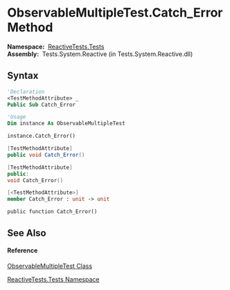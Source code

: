 # ObservableMultipleTest.Catch\_Error Method

**Namespace:**  [ReactiveTests.Tests](ReactiveTests.Tests\ReactiveTests.Tests.md)  
**Assembly:**  Tests.System.Reactive (in Tests.System.Reactive.dll)

## Syntax

```vb
'Declaration
<TestMethodAttribute> _
Public Sub Catch_Error
```

```vb
'Usage
Dim instance As ObservableMultipleTest

instance.Catch_Error()
```

```csharp
[TestMethodAttribute]
public void Catch_Error()
```

```c++
[TestMethodAttribute]
public:
void Catch_Error()
```

```fsharp
[<TestMethodAttribute>]
member Catch_Error : unit -> unit 
```

```jscript
public function Catch_Error()
```

## See Also

#### Reference

[ObservableMultipleTest Class](ObservableMultipleTest\ObservableMultipleTest.md)

[ReactiveTests.Tests Namespace](ReactiveTests.Tests\ReactiveTests.Tests.md)




